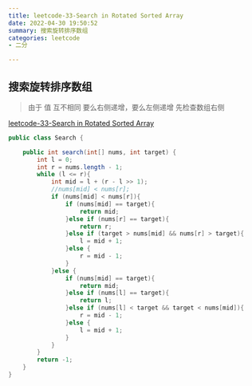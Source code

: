 ```yaml
---
title: leetcode-33-Search in Rotated Sorted Array
date: 2022-04-30 19:50:52
summary: 搜索旋转排序数组
categories: leetcode
- 二分

---
```

## 搜索旋转排序数组
> 由于 值 互不相同
> 要么右侧递增，要么左侧递增
> 先检查数组右侧

[leetcode-33-Search in Rotated Sorted Array](https://leetcode-cn.com/problems/search-in-rotated-sorted-array/)


```java
public class Search {

    public int search(int[] nums, int target) {
        int l = 0;
        int r = nums.length - 1;
        while (l <= r){
            int mid = l + (r - l >> 1);
            //nums[mid] < nums[r];
            if (nums[mid] < nums[r]){
                if (nums[mid] == target){
                    return mid;
                }else if (nums[r] == target){
                    return r;
                }else if (target > nums[mid] && nums[r] > target){
                    l = mid + 1;
                }else {
                    r = mid - 1;
                }
            }else {
                if (nums[mid] == target){
                    return mid;
                }else if (nums[l] == target){
                    return l;
                }else if (nums[l] < target && target < nums[mid]){
                    r = mid - 1;
                }else {
                    l = mid + 1;
                }
            }
        }
        return -1;
    }
}
```
